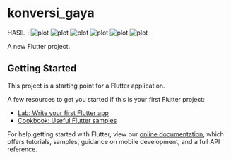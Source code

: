 # konversi_gaya
HASIL :
![plot](./Hasil/1.jpg)
![plot](./Hasil/2.jpg)
![plot](./Hasil/3.jpg)
![plot](./Hasil/4.jpg)
![plot](./Hasil/5.jpg)
![plot](./Hasil/6.jpg)

A new Flutter project.

## Getting Started

This project is a starting point for a Flutter application.

A few resources to get you started if this is your first Flutter project:

- [Lab: Write your first Flutter app](https://flutter.dev/docs/get-started/codelab)
- [Cookbook: Useful Flutter samples](https://flutter.dev/docs/cookbook)

For help getting started with Flutter, view our
[online documentation](https://flutter.dev/docs), which offers tutorials,
samples, guidance on mobile development, and a full API reference.
